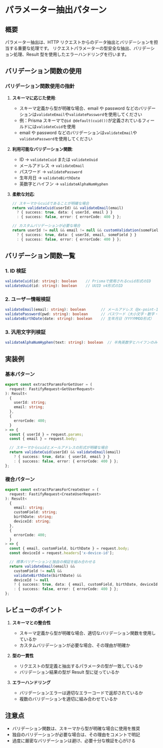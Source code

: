 # パラメーター抽出パターン

## 概要

パラメーター抽出は、HTTP リクエストからのデータ抽出とバリデーションを担当する重要な処理です。
リクエストパラメーターの型安全な抽出、バリデーション処理、Result 型を使用したエラーハンドリングを行います。

## バリデーション関数の使用

### バリデーション関数使用の指針

1. **スキーマに応じた使用**:

   - スキーマ定義から型が明確な場合、email や password などのバリデーションは`validateEmail`や`validatePassword`を使用してください
   - 例：Prisma スキーマで`@id @default(cuid())`が定義されているフィールドには`validateCuid`を使用
   - email や password などのバリデーションは`validateEmail`や`validatePassword`を使用してください

2. **利用可能なバリデーション関数**:

   - ID → `validateCuid` または `validateUuid`
   - メールアドレス → `validateEmail`
   - パスワード → `validatePassword`
   - 生年月日 → `validateBirthDate`
   - 英数字とハイフン → `validateAlphaNumHyphen`

3. **柔軟な対応**:

   ```typescript
   // スキーマからcuidであることが明確な場合
   return validateCuid(userId) && validateEmail(email)
     ? { success: true, data: { userId, email } }
     : { success: false, error: { errorCode: 400 } };

   // カスタムバリデーションが必要な場合
   return userId != null && email != null && customValidation(someField)
     ? { success: true, data: { userId, email, someField } }
     : { success: false, error: { errorCode: 400 } };
   ```

## バリデーション関数一覧

### 1. ID 検証

```typescript
validateCuid(id: string): boolean    // Prismaで使用されるcuid形式のID
validateUuid(id: string): boolean    // UUID v4形式のID
```

### 2. ユーザー情報検証

```typescript
validateEmail(email: string): boolean       // メールアドレス（@x-point-1.netドメインのみ許可）
validatePassword(pwd: string): boolean      // パスワード（大小文字・数字・記号を含む8文字以上）
validateBirthDate(date: string): boolean    // 生年月日（YYYYMMDD形式）
```

### 3. 汎用文字列検証

```typescript
validateAlphaNumHyphen(text: string): boolean  // 半角英数字とハイフンのみ
```

## 実装例

### 基本パターン

```typescript
export const extractParamsForGetUser = (
  request: FastifyRequest<GetUserRequest>
): Result<
  {
    userId: string;
    email: string;
  },
  {
    errorCode: 400;
  }
> => {
  const { userId } = request.params;
  const { email } = request.body;

  // スキーマからcuidとメールアドレスの形式が明確な場合
  return validateCuid(userId) && validateEmail(email)
    ? { success: true, data: { userId, email } }
    : { success: false, error: { errorCode: 400 } };
};
```

### 複合パターン

```typescript
export const extractParamsForCreateUser = (
  request: FastifyRequest<CreateUserRequest>
): Result<
  {
    email: string;
    customField: string;
    birthDate: string;
    deviceId: string;
  },
  {
    errorCode: 400;
  }
> => {
  const { email, customField, birthDate } = request.body;
  const deviceId = request.headers['x-device-id'];

  // 標準バリデーションと独自の検証を組み合わせる
  return validateEmail(email) &&
    customField != null &&
    validateBirthDate(birthDate) &&
    deviceId != null
    ? { success: true, data: { email, customField, birthDate, deviceId } }
    : { success: false, error: { errorCode: 400 } };
};
```

## レビューのポイント

1. **スキーマとの整合性**

   - スキーマ定義から型が明確な場合、適切なバリデーション関数を使用しているか
   - カスタムバリデーションが必要な場合、その理由が明確か

2. **型の一貫性**

   - リクエストの型定義と抽出するパラメータの型が一致しているか
   - バリデーション結果の型が Result 型に従っているか

3. **エラーハンドリング**
   - バリデーションエラーは適切なエラーコードで返却されているか
   - 複数のバリデーションを適切に組み合わせているか

## 注意点

- バリデーション関数は、スキーマから型が明確な場合に使用を推奨
- 独自のバリデーションが必要な場合は、その理由をコメントで明記
- 過度に厳密なバリデーションは避け、必要十分な検証を心がける

```

```
